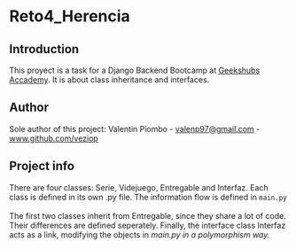 # Reto4_Herencia

## Introduction
This proyect is a task for a Django Backend Bootcamp at [Geekshubs Accademy](https://geekshubsacademy.com). 
It is about class inheritance and interfaces.

## Author
Sole author of this project: Valentin Piombo - valenp97@gmail.com - www.github.com/veziop

## Project info
There are four classes: Serie, Videjuego, Entregable and Interfaz. Each class is defined in its own .py file. The 
information flow is defined in ```main.py``` 
<br><br>
The first two classes inherit from Entregable, since they share a lot of code. Their differences are defined seperately.
Finally, the interface class Interfaz acts as a link, modifying the objects in <em>main.py</en> in a polymorphism way.